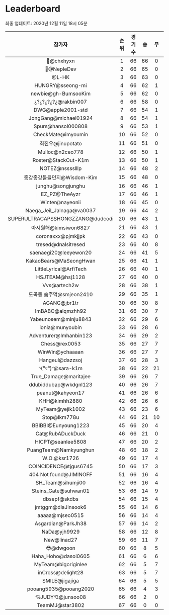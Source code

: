 # Leaderboard
최종 업데이트: 2020년 12월 11일 18시 05분




| 참가자 | 순위 | 경기수 | 승 | 무 | 패 | 승점 |
|:---:|:---:|:---:|:---:|:---:|:---:|:---:|
| 👑@chxhyxn | 1 | 66 | 66 | 0 | 0 | 198 |
| 💸@NepleDev | 2 | 66 | 65 | 0 | 1 | 195 |
| @L-HK | 3 | 66 | 63 | 0 | 3 | 189 |
| HUNGRY@sseong-mi | 4 | 66 | 62 | 1 | 3 | 187 |
| newbie@gh-BumsooKim | 5 | 66 | 62 | 0 | 4 | 186 |
| ¿?¿?¿?¿?¿@rakbin007 | 6 | 66 | 58 | 0 | 8 | 174 |
| DWG@apple2001-std | 7 | 66 | 54 | 1 | 11 | 163 |
| JongGang@michael01924 | 8 | 66 | 54 | 1 | 11 | 163 |
| Spurs@hansol000808 | 9 | 66 | 53 | 1 | 12 | 160 |
| CheckMate@imyoumin | 10 | 66 | 52 | 0 | 14 | 156 |
| 최진우@jinupotato | 11 | 66 | 51 | 0 | 15 | 153 |
| Mulloc@n2ceo778 | 12 | 66 | 50 | 1 | 15 | 151 |
| Roster@StackOut-K1m | 13 | 66 | 50 | 1 | 15 | 151 |
| NOTEZ@nsssslllp | 14 | 66 | 48 | 2 | 16 | 146 |
| 종강종강돌을던지@Wisdom-Kim | 15 | 66 | 48 | 0 | 18 | 144 |
| junghu@songjunghu | 16 | 66 | 46 | 1 | 19 | 139 |
| EZ_PZ@TheAyzr | 17 | 66 | 46 | 1 | 19 | 139 |
| Winter@nayeonii | 18 | 66 | 45 | 0 | 21 | 135 |
| Naega_Jeil_Jalnaga@va0037 | 19 | 66 | 44 | 2 | 20 | 134 |
| SUPERULTRACAPSSHONGZZANG@dudcodi | 20 | 66 | 43 | 1 | 22 | 130 |
| 아시원해@kimsiwon6827 | 21 | 66 | 43 | 1 | 22 | 130 |
| coronaxxx@pjmkjjpk | 22 | 66 | 43 | 0 | 23 | 129 |
| tresed@dnalsitresed | 23 | 66 | 40 | 8 | 18 | 128 |
| saenaegi20@leeyewon20 | 24 | 66 | 41 | 5 | 20 | 128 |
| KakaoBears@MaSeongHwan | 25 | 66 | 41 | 1 | 24 | 124 |
| LittleLyrical@ArfiTech | 26 | 66 | 40 | 1 | 25 | 121 |
| HSJTEAM@hsj1128 | 27 | 66 | 40 | 0 | 26 | 120 |
| Vvs@artech2w | 28 | 66 | 38 | 1 | 27 | 115 |
| 도곡동 솜주먹@smjeon2410 | 29 | 66 | 35 | 1 | 30 | 106 |
| AGANG@jbr1tr | 30 | 66 | 30 | 8 | 28 | 98 |
| ImBABO@alqmzhh92 | 31 | 66 | 30 | 7 | 29 | 97 |
| Yabeunosem@minju8843 | 32 | 66 | 29 | 6 | 31 | 93 |
| ionia@munyoubin | 33 | 66 | 28 | 6 | 32 | 90 |
| Adventurer@Imhanbin123 | 34 | 66 | 29 | 2 | 35 | 89 |
| Chess@rex0053 | 35 | 66 | 27 | 7 | 32 | 88 |
| WinWin@ychaaaan | 36 | 66 | 27 | 7 | 32 | 88 |
| Hangeul@dazzsoj | 37 | 66 | 28 | 3 | 35 | 87 |
| ◝(⁰▿⁰)◜@sara-k1m | 38 | 66 | 22 | 21 | 23 | 87 |
| True_Damage@maritajee | 39 | 66 | 26 | 7 | 33 | 85 |
| ddubiddubap@wkdgnl123 | 40 | 66 | 26 | 7 | 33 | 85 |
| peanut@kahyeon17 | 41 | 66 | 26 | 6 | 34 | 84 |
| KHH@kimhh2880 | 42 | 66 | 26 | 6 | 34 | 84 |
| MyTeam@yejik1002 | 43 | 66 | 23 | 6 | 37 | 75 |
| Stop@lkm778u | 44 | 66 | 21 | 10 | 35 | 73 |
| BBIBBI@Eunyoung1223 | 45 | 66 | 20 | 4 | 42 | 64 |
| Cat@RubADuckDuck | 46 | 66 | 21 | 0 | 45 | 63 |
| HICPT@seanlee5808 | 47 | 66 | 20 | 2 | 44 | 62 |
| PuangTeam@Namkyunghun | 48 | 66 | 18 | 2 | 46 | 56 |
| W.O.@ksr1726 | 49 | 66 | 17 | 4 | 45 | 55 |
| COINCIDENCE@tjgus6745 | 50 | 66 | 17 | 3 | 46 | 54 |
| 404 Not found@JIMINOFF | 51 | 66 | 16 | 4 | 46 | 52 |
| SH_Team@sihumji00 | 52 | 66 | 16 | 4 | 46 | 52 |
| Steins_Gate@suhwan01 | 53 | 66 | 14 | 9 | 43 | 51 |
| dbsepf@skdbs | 54 | 66 | 15 | 4 | 47 | 49 |
| jmtggm@dlaJinsook6 | 55 | 66 | 14 | 6 | 46 | 48 |
| aaaaa@mjseo0515 | 56 | 66 | 14 | 4 | 48 | 46 |
| Asgardian@ParkJh38 | 57 | 66 | 14 | 2 | 50 | 44 |
| NaDa@yjh9929 | 58 | 66 | 12 | 8 | 46 | 44 |
| New@linad27 | 59 | 66 | 11 | 7 | 48 | 40 |
| 😎@dwgoon | 60 | 66 | 8 | 5 | 53 | 29 |
| Haha_Hoho@dasol0605 | 61 | 66 | 6 | 6 | 54 | 24 |
| MyTeam@bigoriginlee | 62 | 66 | 5 | 7 | 54 | 22 |
| inCross@delight28 | 63 | 66 | 5 | 7 | 54 | 22 |
| SMILE@jigajiga | 64 | 66 | 5 | 5 | 56 | 20 |
| pooang5935@pooang2020 | 65 | 66 | 4 | 3 | 59 | 15 |
| 💘JUDY💘@junsoo08 | 66 | 66 | 2 | 0 | 64 | 6 |
| TeamMJ@star3802 | 67 | 66 | 0 | 0 | 66 | 0 |